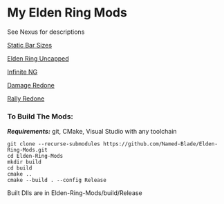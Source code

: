 # My Elden Ring Mods

See Nexus for descriptions

[Static Bar Sizes](https://www.nexusmods.com/eldenring/mods/5028)

[Elden Ring Uncapped](https://www.nexusmods.com/eldenring/mods/4981)

[Infinite NG](https://www.nexusmods.com/eldenring/mods/5732)

[Damage Redone](https://www.nexusmods.com/eldenring/mods/4997)

[Rally Redone](https://www.nexusmods.com/eldenring/mods/5920)

### To Build The Mods:

**_Requirements:_** git, CMake, Visual Studio with any toolchain
```
git clone --recurse-submodules https://github.com/Named-Blade/Elden-Ring-Mods.git
cd Elden-Ring-Mods
mkdir build
cd build
cmake ..
cmake --build . --config Release
```
Built Dlls are in Elden-Ring-Mods/build/Release